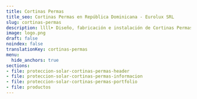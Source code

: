 ```yaml
---
title: Cortinas Permas
title_seo: Cortinas Permas en República Dominicana - Eurolux SRL
slug: cortinas-permas
description: llll➤ Diseño, fabricación e instalación de Cortinas Permas ✅ y todo tipo de envolvente y fachada ligera para su proyecto.
image: logo.png
draft: false
noindex: false
translationKey: cortinas-permas
menu:
  hide_anchors: true
sections:
- file: proteccion-solar-cortinas-permas-header
- file: proteccion-solar-cortinas-permas-informacion
- file: proteccion-solar-cortinas-permas-portfolio
- file: productos
---
```

